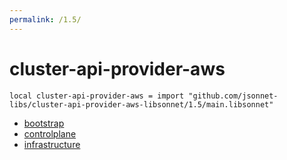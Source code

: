```yaml
---
permalink: /1.5/
---
```


# cluster-api-provider-aws

```jsonnet
local cluster-api-provider-aws = import "github.com/jsonnet-libs/cluster-api-provider-aws-libsonnet/1.5/main.libsonnet"
```



* [bootstrap](bootstrap/index.md)
* [controlplane](controlplane/index.md)
* [infrastructure](infrastructure/index.md)